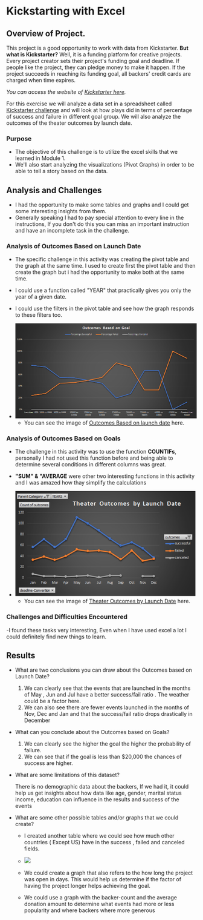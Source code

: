 # **Kickstarting with Excel**

## Overview of Project.

This project is a good opportunity to work with data from Kickstarter.
**But what is Kickstarter?** Well, it is a funding platform for creative projects.
Every project creator sets their project's funding goal and deadline. 
If people like the project, they can pledge money to make it happen. 
If the project succeeds in reaching its funding goal, all backers' credit cards are charged when time expires.

_You can access the website of [Kickstarter here](https://www.kickstarter.com/)._

For this exercise we will analyze a data set  in a spreadsheet called [Kickstarter challenge](ckstarter_Challenge.xlsx) and will look at how plays did in terms of percentage of success and failure in different goal group.
We will also analyze the outcomes of the theater outcomes by launch date.


### Purpose

- The objective of this challenge is to utilize the excel skills  that we learned in Module 1.
- We'll also start analyzing the visualizations (Pivot Graphs) in order to be able to tell a story based on the data.



## Analysis and Challenges

- I had the opportunity to make some tables and graphs and I could get some interesting insights from them.
- Generally speaking I had to pay special attention to every line in the instructions, If you don't do this you can miss an important instruction and have an incomplete task in the challenge.


### Analysis of Outcomes Based on Launch Date

- The specific challenge in this activity was creating the pivot table and the graph at the same time. I used to create first the pivot table and then  create the graph but i had the opportunity to make both at the same time.
- I could use a function called "YEAR" that practically gives you only the year of a given date.
- I could use the filters in the pivot table and see how the graph responds to these filters too.
- <img src = "resources/Outcomes_vs_Goals.png" width= "500" >

	- You can see the image of [Outcomes Based on launch date](resources/Outcomes_vs_Goals.png) here.


### Analysis of Outcomes Based on Goals

- The challenge in this activity was to use the function **COUNTIFs**, personally I had not used this function before and being able to determine several conditions in different columns was great.
- **"SUM" & "AVERAGE**  were other two interesting functions in this activity and I was amazed how  thay simplify the calculations
- <img src = "resources/Theater_Outcomes_vs_Launch.png" width= "500" >

	- You can see the image of [Theater Outcomes by Launch Date](resources/Theater_Outcomes_vs_Launch.png) here.


### Challenges and Difficulties Encountered

-I found these tasks very interesting, Even when I have used excel a lot I could definitely find new things to learn.

## Results

- What are two conclusions you can draw about the Outcomes based on Launch Date?

	1. We can clearly see that the events that are launched in the months of May , Jun and Jul have a better success/fail ratio . The weather could be a factor here.
	2. We can also see there are fewer events launched in the months of Nov, Dec and Jan and that the success/fail ratio drops drastically in December

- What can you conclude about the Outcomes based on Goals?
	1. We can clearly see the higher the goal the higher the probability of failure.
	2. We can see that if the goal is less than $20,000 the chances of success are higher.

- What are some limitations of this dataset?

	There is no demographic data about the backers, If we had it, it could help us get insights about how data like age, gender, marital status income, education can influence in the results and success of the events
	

- What are some other possible tables and/or graphs that we could create?

	- I created another table where we could see how much other countries ( Except US) have in  the success , failed and canceled fields.
	- <img src = "extra_resources/success_failed_cancel_except_us" width= "500" >

	- We could create a graph that also refers to the how long the project was open in days. This would help us determine if the factor of having the project longer helps achieving the goal.
	- We could use a graph with the backer-count and the average donation amount to determine what events had more or less popularity  and where backers where more generous




